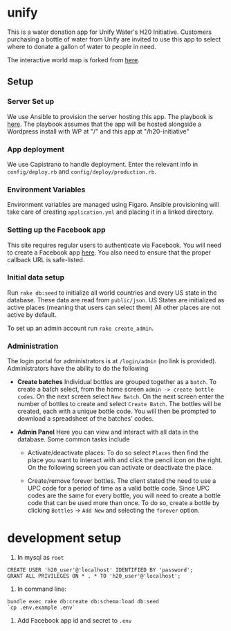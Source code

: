 # unify

This is a water donation app for Unify Water's H20 Initiative. Customers purchasing a bottle of water from Unify are invited to use this app to select where to donate a gallon of water to people in need.

The interactive world map is forked from [here](https://github.com/tomnoda/interactive_d3_map).

## Setup

### Server Set up

We use Ansible to provision the server hosting this app. The playbook is [here](https://github.com/jstoebel/unify_config). The playbook assumes that the app will be hosted alongside a Wordpress install with WP at "/" and this app at "/h20-initiative"

### App deployment

We use Capistrano to handle deployment. Enter the relevant info in `config/deploy.rb` and `config/deploy/production.rb`.

### Environment Variables

Environment variables are managed using Figaro. Ansible provisioning will take care of creating `application.yml` and placing it in a linked directory.

### Setting up the Facebook app

This site requires regular users to authenticate via Facebook. You will need to create a Facebook app [here](https://developers.facebook.com/). You also need to ensure that the proper callback URL is safe-listed.

### Initial data setup

Run `rake db:seed` to initialize all world countries and every US state in the database. These data are read from `public/json`. US States are initialized as active places (meaning that users can select them) All other places are not active by default.

To set up an admin account run `rake create_admin`.

### Administration

The login portal for administrators is at `/login/admin` (no link is provided). Administrators have the ability to do the following

 - **Create batches** Individual bottles are grouped together as a `batch`. To create a batch select, from the home screen `admin -> create bottle codes`. On the next screen select `New Batch`. On the next screen enter the number of bottles to create and select `Create Batch`. The bottles will be created, each with a unique bottle code. You will then be prompted to download a spreadsheet of the batches' codes.

 - **Admin Panel** Here you can view and interact with all data in the database. Some common tasks include

   - Activate/deactivate places: To do so select `Places` then find the place you want to interact with and click the pencil icon on the right. On the following screen you can activate or deactivate the place.

   - Create/remove forever bottles. The client stated the need to use a UPC code for a period of time as a valid bottle code. Since UPC codes are the same for every bottle, you will need to create a bottle code that can be used more than once. To do so, create a bottle by clicking `Bottles` -> `Add New` and selecting the `forever` option.

# development setup

 1. In mysql as `root`

```
CREATE USER 'h20_user'@'localhost' IDENTIFIED BY 'password';
GRANT ALL PRIVILEGES ON * . * TO 'h20_user'@'localhost';
```

 1. In command line:
```
bundle exec rake db:create db:schema:load db:seed
`cp .env.example .env`
```

 1. Add Facebook app id and secret to `.env`
